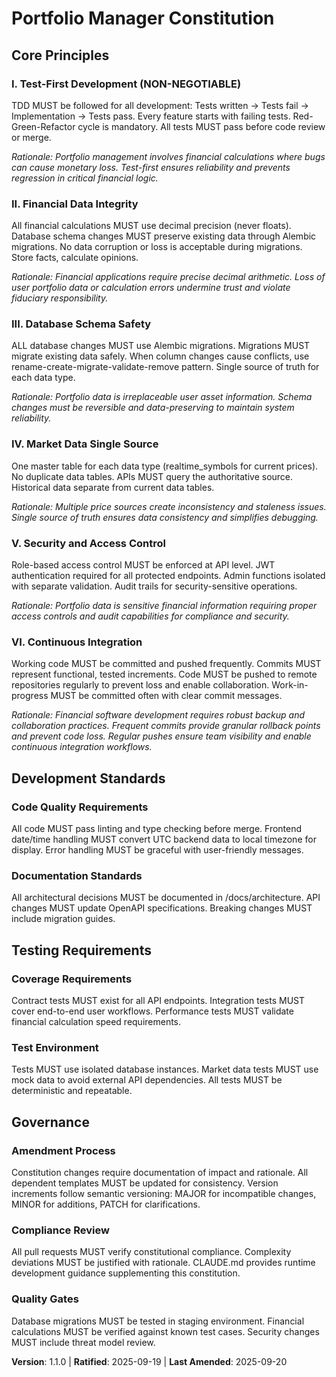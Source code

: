 <!--
Sync Impact Report:
Version change: 1.0.0 → 1.1.0
Modified principles: None
Added sections: VI. Continuous Integration (new principle)
Removed sections: None
Templates requiring updates:
  ✅ .specify/templates/plan-template.md - updated with new principle check
  ✅ .specify/templates/spec-template.md - reviewed, no changes needed
  ✅ .specify/templates/tasks-template.md - reviewed, no changes needed
Follow-up TODOs: None
-->

# Portfolio Manager Constitution

## Core Principles

### I. Test-First Development (NON-NEGOTIABLE)

TDD MUST be followed for all development: Tests written → Tests fail → Implementation → Tests pass. Every feature starts with failing tests. Red-Green-Refactor cycle is mandatory. All tests MUST pass before code review or merge.

*Rationale: Portfolio management involves financial calculations where bugs can cause monetary loss. Test-first ensures reliability and prevents regression in critical financial logic.*

### II. Financial Data Integrity

All financial calculations MUST use decimal precision (never floats). Database schema changes MUST preserve existing data through Alembic migrations. No data corruption or loss is acceptable during migrations. Store facts, calculate opinions.

*Rationale: Financial applications require precise decimal arithmetic. Loss of user portfolio data or calculation errors undermine trust and violate fiduciary responsibility.*

### III. Database Schema Safety

ALL database changes MUST use Alembic migrations. Migrations MUST migrate existing data safely. When column changes cause conflicts, use rename-create-migrate-validate-remove pattern. Single source of truth for each data type.

*Rationale: Portfolio data is irreplaceable user asset information. Schema changes must be reversible and data-preserving to maintain system reliability.*

### IV. Market Data Single Source

One master table for each data type (realtime_symbols for current prices). No duplicate data tables. APIs MUST query the authoritative source. Historical data separate from current data tables.

*Rationale: Multiple price sources create inconsistency and staleness issues. Single source of truth ensures data consistency and simplifies debugging.*

### V. Security and Access Control

Role-based access control MUST be enforced at API level. JWT authentication required for all protected endpoints. Admin functions isolated with separate validation. Audit trails for security-sensitive operations.

*Rationale: Portfolio data is sensitive financial information requiring proper access controls and audit capabilities for compliance and security.*

### VI. Continuous Integration

Working code MUST be committed and pushed frequently. Commits MUST represent functional, tested increments. Code MUST be pushed to remote repositories regularly to prevent loss and enable collaboration. Work-in-progress MUST be committed often with clear commit messages.

*Rationale: Financial software development requires robust backup and collaboration practices. Frequent commits provide granular rollback points and prevent code loss. Regular pushes ensure team visibility and enable continuous integration workflows.*

## Development Standards

### Code Quality Requirements

All code MUST pass linting and type checking before merge. Frontend date/time handling MUST convert UTC backend data to local timezone for display. Error handling MUST be graceful with user-friendly messages.

### Documentation Standards

All architectural decisions MUST be documented in /docs/architecture. API changes MUST update OpenAPI specifications. Breaking changes MUST include migration guides.

## Testing Requirements

### Coverage Requirements

Contract tests MUST exist for all API endpoints. Integration tests MUST cover end-to-end user workflows. Performance tests MUST validate financial calculation speed requirements.

### Test Environment

Tests MUST use isolated database instances. Market data tests MUST use mock data to avoid external API dependencies. All tests MUST be deterministic and repeatable.

## Governance

### Amendment Process

Constitution changes require documentation of impact and rationale. All dependent templates MUST be updated for consistency. Version increments follow semantic versioning: MAJOR for incompatible changes, MINOR for additions, PATCH for clarifications.

### Compliance Review

All pull requests MUST verify constitutional compliance. Complexity deviations MUST be justified with rationale. CLAUDE.md provides runtime development guidance supplementing this constitution.

### Quality Gates

Database migrations MUST be tested in staging environment. Financial calculations MUST be verified against known test cases. Security changes MUST include threat model review.

**Version**: 1.1.0 | **Ratified**: 2025-09-19 | **Last Amended**: 2025-09-20